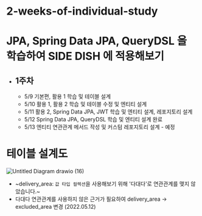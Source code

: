 # 2-weeks-of-individual-study

# JPA, Spring Data JPA, QueryDSL 을 학습하여 SIDE DISH 에 적용해보기

- ## 1주차

  - 5/9 기본편, 활용 1 학습 및 테이블 설계
  - 5/10 활용 1, 활용 2 학습 및 테이블 수정 및 엔티티 설계
  - 5/11 활용 2, Spring Data JPA, JWT 학습 및 엔티티 설계, 레포지토리 설계
  - 5/12 Spring Data JPA, QueryDSL 학습 및 엔티티 설계 완료
  - 5/13 엔티티 연관관계 메서드 작성 및 커스텀 레포지토리 설계 - 예정

# 테이블 설계도
![Untitled Diagram drawio (16)](https://user-images.githubusercontent.com/47964708/168089102-57fa1aef-8466-425b-ae68-3b0441fe0778.png)  

- ~delivery_area: `값 타입 컬렉션`을 사용해보기 위해 '다대다'로 연관관계를 맺지 않았습니다.~
- 다대다 연관관계를 사용하지 않은 근거가 필요하여 delivery_area -> excluded_area 변경 (2022.05.12)

